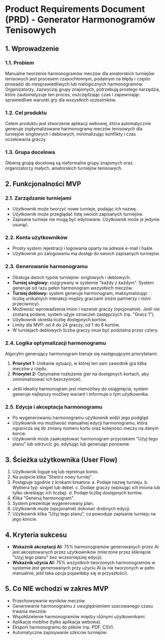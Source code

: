 # Product Requirements Document (PRD) - Generator Harmonogramów Tenisowych

## 1. Wprowadzenie

### 1.1. Problem
Manualne tworzenie harmonogramów meczów dla amatorskich turniejów tenisowych jest procesem czasochłonnym, podatnym na błędy i często prowadzi do niesprawiedliwych lub nielogicznych harmonogramów. Organizatorzy, zazwyczaj grupy znajomych, potrzebują prostego narzędzia, które zautomatyzuje ten proces, oszczędzając czas i zapewniając sprawiedliwe warunki gry dla wszystkich uczestników.

### 1.2. Cel produktu
Celem produktu jest stworzenie aplikacji webowej, która automatycznie generuje zoptymalizowane harmonogramy meczów tenisowych dla turniejów singlowych i deblowych, minimalizując konflikty i czas oczekiwania graczy.

### 1.3. Grupa docelowa
Główną grupą docelową są nieformalne grupy znajomych oraz organizatorzy małych, amatorskich turniejów tenisowych.

## 2. Funkcjonalności MVP

### 2.1. Zarządzanie turniejami
- Użytkownik może tworzyć nowe turnieje, podając ich nazwę.
- Użytkownik może przeglądać listę swoich zapisanych turniejów.
- Zapisane turnieje nie mogą być edytowane. Użytkownik może je jedynie usunąć.

### 2.2. Konta użytkowników
- Prosty system rejestracji i logowania oparty na adresie e-mail i haśle.
- Użytkownik po zalogowaniu ma dostęp do swoich zapisanych turniejów.

### 2.3. Generowanie harmonogramu
- Obsługa dwóch typów turniejów: singlowych i deblowych.
- **Turniej singlowy:** rozgrywany w systemie "każdy z każdym". System generuje od razu pełen harmonogram wszystkich meczów.
- **Turniej deblowy:** system generuje harmonogram, maksymalizując liczbę unikalnych interakcji między graczami (różni partnerzy i różni przeciwnicy).
- Możliwość wprowadzenia imion i nazwisk graczy (opcjonalnie). Jeśli nie zostaną podane, system użyje oznaczeń zastępczych (np. "Gracz 1").
- Użytkownik określa liczbę dostępnych kortów.
- Limity dla MVP: od 4 do 24 graczy, od 1 do 6 kortów.
- W turniejach deblowych liczba graczy musi być podzielna przez cztery.

### 2.4. Logika optymalizacji harmonogramu
Algorytm generujący harmonogram kieruje się następującymi priorytetami:
1.  **Priorytet 1:** Unikanie sytuacji, w której ten sam zawodnik gra kilka meczów z rzędu.
2.  **Priorytet 2:** Optymalne rozłożenie gier na dostępnych kortach, aby zminimalizować ich bezczynność.
- Jeśli idealny harmonogram jest niemożliwy do osiągnięcia, system generuje najlepszy możliwy wariant i informuje o tym użytkownika.

### 2.5. Edycja i akceptacja harmonogramu
- Po wygenerowaniu harmonogramu użytkownik widzi jego podgląd.
- Użytkownik ma możliwość manualnej edycji harmonogramu, która ogranicza się do zmiany numeru kortu oraz kolejności meczu na danym korcie.
- Użytkownik może zaakceptować harmonogram przyciskiem "Użyj tego planu" lub odrzucić go, edytując lub generując ponownie.

## 3. Ścieżka użytkownika (User Flow)
1.  Użytkownik loguje się lub rejestruje konto.
2.  Na pulpicie klika "Stwórz nowy turniej".
3.  Postępuje zgodnie z krokami kreatora:
    a. Podaje nazwę turnieju.
    b. Wybiera typ: singiel lub debel.
    c. Dodaje graczy (wpisując ich imiona lub tylko określając ich liczbę).
    d. Podaje liczbę dostępnych kortów.
4.  Klika "Generuj harmonogram".
5.  System prezentuje wygenerowany plan.
6.  Użytkownik może (opcjonalnie) dokonać drobnych edycji.
7.  Użytkownik klika "Użyj tego planu", co powoduje zapisanie turnieju na jego koncie.

## 4. Kryteria sukcesu
- **Wskaźnik akceptacji AI:** 75% harmonogramów generowanych przez AI jest akceptowanych przez użytkowników (mierzone przez kliknięcie "Użyj tego planu" bez wcześniejszej edycji).
- **Wskaźnik użycia AI:** 75% wszystkich tworzonych harmonogramów w systemie jest generowanych przy użyciu AI (a nie tworzonych w pełni manualnie, jeśli taka opcja pojawiłaby się w przyszłości).

## 5. Co NIE wchodzi w zakres MVP
- Przechowywanie wyników meczów.
- Generowanie harmonogramu z uwzględnieniem szacowanego czasu trwania meczów.
- Współdzielenie harmonogramów między różnymi użytkownikami.
- Aplikacje mobilne (tylko aplikacja webowa).
- Eksport harmonogramu do plików (np. PDF, CSV).
- Automatyczne zapisywanie szkiców turniejów.
